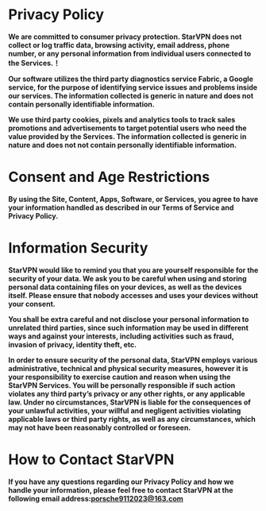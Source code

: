 # Privacy Policy #
**We are committed to consumer privacy protection. StarVPN does not collect or log traffic data, browsing activity, email address, phone number, or any personal information from individual users connected to the Services.！**

**Our software utilizes the third party diagnostics service Fabric, a Google service, for the purpose of identifying service issues and problems inside our services. The information collected is generic in nature and does not contain personally identifiable information.**

**We use third party cookies, pixels and analytics tools to track sales promotions and advertisements to target potential users who need the value provided by the Services. The information collected is generic in nature and does not not contain personally identifiable information.**

# Consent and Age Restrictions #
**By using the Site, Content, Apps, Software, or Services, you agree to have your information handled as described in our Terms of Service and Privacy Policy.**

# Information Security #
**StarVPN would like to remind you that you are yourself responsible for the security of your data. We ask you to be careful when using and storing personal data containing files on your devices, as well as the devices itself. Please ensure that nobody accesses and uses your devices without your consent.**

**You shall be extra careful and not disclose your personal information to unrelated third parties, since such information may be used in different ways and against your interests, including activities such as fraud, invasion of privacy, identity theft, etc.**

**In order to ensure security of the personal data, StarVPN employs various administrative, technical and physical security measures, however it is your responsibility to exercise caution and reason when using the StarVPN Services. You will be personally responsible if such action violates any third party’s privacy or any other rights, or any applicable law. Under no circumstances, StarVPN is liable for the consequences of your unlawful activities, your willful and negligent activities violating applicable laws or third party rights, as well as any circumstances, which may not have been reasonably controlled or foreseen.**

# How to Contact StarVPN #
**If you have any questions regarding our Privacy Policy and how we handle your information, please feel free to contact StarVPN at the following email address:porsche9112023@163.com**

